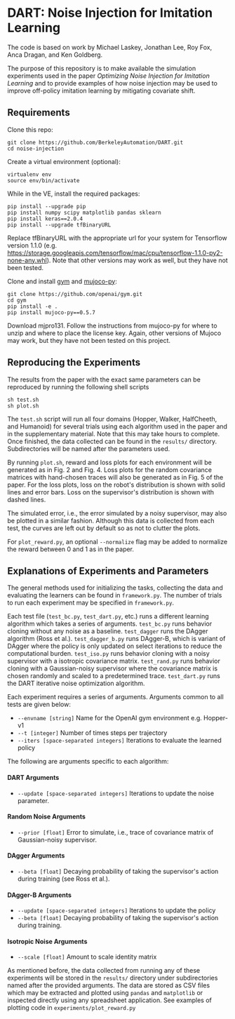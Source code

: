 # DART: Noise Injection for Imitation Learning

The code is based on work by Michael Laskey, Jonathan Lee, Roy Fox, Anca Dragan, and Ken Goldberg.

The purpose of this repository is to make available the simulation
experiments used in the paper *Optimizing Noise Injection for Imitation Learning*
and to provide examples of how noise injection may be used to improve off-policy imitation learning
by mitigating covariate shift.

## Requirements
Clone this repo:
	
	git clone https://github.com/BerkeleyAutomation/DART.git 
	cd noise-injection

Create a virtual environment (optional):

	virtualenv env
	source env/bin/activate

While in the VE, install the required packages:

	pip install --upgrade pip
	pip install numpy scipy matplotlib pandas sklearn
	pip install keras==2.0.4
	pip install --upgrade tfBinaryURL 

Replace tfBinaryURL with the appropriate url for your system for Tensorflow version 1.1.0 (e.g. https://storage.googleapis.com/tensorflow/mac/cpu/tensorflow-1.1.0-py2-none-any.whl).
Note that other versions may work as well, but they have not been tested.

Clone and install [gym](https://github.com/openai/gym) and [mujoco-py](https://github.com/openai/mujoco-py):

	git clone https://github.com/openai/gym.git
	cd gym
	pip install -e .
	pip install mujoco-py==0.5.7

Download mjpro131. Follow the instructions from mujoco-py for where to unzip and where to place the license key.
Again, other versions of Mujoco may work, but they have not been tested on this project.


## Reproducing the Experiments

The results from the paper with the exact same parameters can be reproduced by running the following shell scripts

	sh test.sh
	sh plot.sh

The `test.sh` script will run all four domains (Hopper, Walker, HalfCheeth, and Humanoid) for several trials using each algorithm used in the paper and in the supplementary material. Note that this may take hours to complete. Once finished, the data collected can be found in the `results/` directory. Subdirectories will be named after the parameters used.

By running `plot.sh`, reward and loss plots for each environment will be generated as in Fig. 2 and Fig. 4. Loss plots for the random covariance matrices with hand-chosen traces will also be generated as in Fig. 5 of the paper. For the loss plots, loss on the robot's distribution is shown with solid lines and error bars. Loss on the supervisor's distribution is shown with dashed lines.

The simulated error, i.e., the error simulated by a noisy supervisor, may also be plotted in a similar fashion. Although this data is collected from each test, the curves are left out by default so as not to clutter the plots.

For `plot_reward.py`, an optional `--normalize` flag may be added to normalize the reward between 0 and 1 as in the paper.

## Explanations of Experiments and Parameters

The general methods used for initializing the tasks, collecting the data and evaluating the learners can be found in `framework.py`. The number of trials to run each experiment may be specified in `framework.py`.

Each test file (`test_bc.py`, `test_dart.py`, etc.) runs a different learning algorithm which takes a series of arguments.
`test_bc.py` runs behavior cloning without any noise as a baseline. `test_dagger` runs the DAgger algorithm (Ross et al.). `test_dagger_b.py` runs DAgger-B, which is variant of DAgger where the policy is only updated on select iterations to reduce the computational burden. `test_iso.py` runs behavior cloning with a noisy supervisor with a isotropic covariance matrix. `test_rand.py` runs behavior cloning with a Gaussian-noisy supervisor where the covariance matrix is chosen randomly and scaled to a predetermined trace. `test_dart.py` runs the DART iterative noise optimization algorithm.

Each experiment requires a series of arguments. Arguments common to all tests are given below:
	
* `--envname [string]` Name for the OpenAI gym environment e.g. Hopper-v1
* `--t [integer]` Number of times steps per trajectory
* `--iters [space-separated integers]` Iterations to evaluate the learned policy

The following are arguments specific to each algorithm:

#### DART Arguments

* `--update [space-separated integers]` Iterations to update the noise parameter.

#### Random Noise Arguments

* `--prior [float]` Error to simulate, i.e., trace of covariance matrix of Gaussian-noisy supervisor.

#### DAgger Arguments

* `--beta [float]` Decaying probability of taking the supervisor's action during training (see Ross et al.).

#### DAgger-B Arguments

* `--update [space-separated integers]` Iterations to update the policy
* `--beta [float]` Decaying probability of taking the supervisor's action during training.

#### Isotropic Noise Arguments

* `--scale [float]` Amount to scale identity matrix

As mentioned before, the data collected from running any of these experiments will be stored in the `results/` directory under subdirectories named after the provided arguments. The data are stored as CSV files which may be extracted and plotted using `pandas` and `matplotlib` or inspected directly using any spreadsheet application. See examples of plotting code in `experiments/plot_reward.py`

